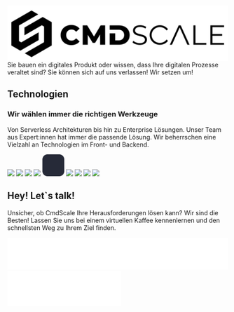 <img src="assets/logo_full.svg" align="right" />

Sie bauen ein digitales Produkt oder wissen, dass Ihre digitalen Prozesse veraltet sind? Sie können sich auf uns verlassen! Wir setzen um!

## Technologien

### Wir wählen immer die richtigen Werkzeuge

Von Serverless Architekturen bis hin zu Enterprise Lösungen. Unser Team aus Expert:innen hat immer die passende Lösung. Wir beherrschen eine Vielzahl an Technologien im Front- und Backend.

<a href="#"><img src="https://github.com/onemarc/tech-icons/raw/main/icons/go-dark.svg" width="50"></a> <a href="#"><img src="https://github.com/onemarc/tech-icons/raw/main/icons/rust-dark.svg" width="50"></a> <a href="#"><img src="https://github.com/onemarc/tech-icons/raw/main/icons/typescript.svg" width="50"></a> <a href="#"><img src="https://github.com/onemarc/tech-icons/raw/main/icons/python-dark.svg" width="50"></a> <a href="#"><img src="https://raw.githubusercontent.com/onemarc/tech-icons/c0c5ccbdcdde91eb70314e352cac43cf40fb90e1/icons%232/aws-dark.svg" width="50"></a> <a href="#"><img src="https://github.com/onemarc/tech-icons/raw/main/icons/kubernetes-dark.svg" width="50"></a> <a href="#"><img src="https://github.com/onemarc/tech-icons/raw/main/icons/vuejs-dark.svg" width="50"></a> <a href="#"><img src="https://github.com/onemarc/tech-icons/raw/main/icons/react-dark.svg" width="50"></a> <a href="#"><img src="https://github.com/onemarc/tech-icons/raw/main/icons/tailwindcss-dark.svg" width="50"></a>

## Hey! Let`s talk!

Unsicher, ob CmdScale Ihre Herausforderungen lösen kann? Wir sind die Besten! Lassen Sie uns bei einem virtuellen Kaffee kennenlernen und den schnellsten Weg zu Ihrem Ziel finden.

[<img src="assets/book_calendly.svg" />](https://calendar.app.google/uB7XHXGt6zixUh3DA) [<img src="assets/linkedin.svg" />](https://www.linkedin.com/company/cmdscale/)
